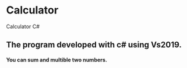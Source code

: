 # Calculator
Calculator C# 
<h2>The program developed with c# using Vs2019.</>
<h4>You can sum and multible two numbers.</h4>

